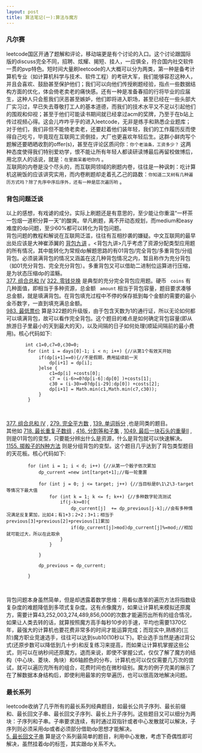 ```yaml
---
layout: post
title: 算法笔记(一):算法与魔方
---
```


### 凡尔赛
leetcode国区开通了题解和评论，移动端更是有个讨论的入口。这个讨论跟国际版的discuss完全不同，招聘、炫耀、揭短、挂人，一应俱全，符合国内社交软件一贯的pvp特色。短时间大量刷leetcode的人大概可以分为两类，第一种是备考计算机专业（如计算机科学与技术、软件工程）的考研大军，我们能够容忍这种人，并且会喜欢、鼓励甚至保护他们；我们可以向他们传授刷题经验，指点一些数据结构方面的优化，体会倚老卖老的痛快感。还有一种是准备春招的行将毕业的应届生，这种人只会惹我们厌恶甚至嫉妒，他们即将进入职场，甚至已经在一些头部大厂实习过，早已失去尊敬打工人的基本道德，而我们的技术水平又不足以引起他们的围观和仰视；甚至于他们可能读书期间就已经拿过acm的奖牌，乃至于在b站上传过视频心得。这会儿咋咋乎乎的进入leetcode，无非是练手和熟悉企业题库；对于他们，我们非但不能倚老卖老，还要赶着他们装年轻，我们的工作履历反而使得自己吃亏，毕竟现在互联网工资倒挂，大厂也更喜欢年轻后生。这群小鲜肉写个题解还要晒晒收割的offer(s)，甚至在评论区质问你：```你个老油条，工资多少？``` 这两种态度使得我们特别爱劝学，恨不能让所有年轻人都读研读博最后再留校做博后，用北京人的话说，就是：```在里面呆着吧你内``` 。
<br/>
互联网的内卷是没个尽头的，而互联网领域的刷题内卷，往往是一种讽刺：吃计算机这碗饭的应该讲究实用，而内卷刷题却走着孔乙己的路数：```你知道二叉树有几种遍历方式吗？除了先序中序后序外，还有一种是层次遍历哟``` 。


### 背包问题泛谈
以上的感想，有戏谑的成分。实际上刷题还是有意思的，至少能让你重温“一杯茶一包烟一道积分算一天”的酸爽。举凡刷题，离不开动态规划，而medium和easy难度的dp问题，至少60%都可以转化为背包问题。<br/>
背包问题的教程和解说在互联网泛滥，往往有互相抄袭的嫌疑。中文互联网的最早出处应该是大神崔添翼的 [背包九讲](https://github.com/tianyicui/pack) 。<背包九讲>几乎考虑了资源分配类型应用题的所有情况，其中能转化为常规dp解题思路的有01背包/完全背包/多重背包/分组背包。必须装满背包的情况又涵盖在这几种背包情况之内，暂且称作为充分背包（如01充分背包、完全充分背包）。多重背包又可以借助二进制位运算进行压缩，是为状态压缩dp的滥觞。<br/>
 [377. 组合总和 Ⅳ](https://leetcode-cn.com/problems/combination-sum-iv/) [322. 零钱兑换](https://leetcode-cn.com/problems/coin-change/) 是典型的充分完全背包应用题。硬币 ``` coins``` 有几种面值，即相当于多种资源，总金额 ``` amount``` 相当于背包容量，题目要求凑够总金额，就是填满背包。在背包填充过程中不停的保存抵到每个金额的需要的最小金币数字，一直到填充满总金额。<br/>
 [983. 最低票价](https://leetcode-cn.com/problems/minimum-cost-for-tickets/) 算是322题的升级版，由于包含天数为1的通行证，所以无论如何都可以填满背包，故可以看作完全背包。这个题目的难点是如何确定背包容量(即从旅游日子里最小的天到最大的天)，以及间隔的日子如何处理(顺延间隔前的最小费用)。核心代码如下:
```
       int c1=0,c7=0,c30=0;
        for (int i = days[0]-1; i < n; i++) {//从第1个有效天开始
            if(dp[i+1]==0){//不是假期，费用延续前一天
                dp[i+1] = dp[i];
            }else {
                c1=dp[i] +costs[0];
                c7 = (i-6>=0?dp[i-6]:dp[0] )+costs[1];
                c30 = (i-30>=0?dp[i-29]:dp[0]) +costs[2];
                dp[i+1] = Math.min(c1,Math.min(c7,c30));
            }
        }
```
<br/>

[377. 组合总和 Ⅳ](https://leetcode-cn.com/problems/combination-sum-iv/) , [279. 完全平方数](https://leetcode-cn.com/problems/perfect-squares/) , [139. 单词拆分](https://leetcode-cn.com/problems/word-break/) ,也是同类的题目。
<br/>
其他如 [718. 最长重复子数组](https://leetcode-cn.com/problems/maximum-length-of-repeated-subarray/) , [416. 分割等和子集](https://leetcode-cn.com/problems/partition-equal-subset-sum/) , [1049. 最后一块石头的重量II](https://leetcode-cn.com/problems/last-stone-weight-ii/) ,则是01背包的变型，只要能分辨出什么是资源，什么是背包就可以快速解决。
<br/>
[1155. 掷骰子的N种方法](https://leetcode-cn.com/problems/number-of-dice-rolls-with-target-sum/) 则是分组背包的变型。这个题目几乎达到了背包类型题目的天花板。核心代码如下:
```
        for (int i = 1; i < d; i++) {//从第一个骰子依次累加
            dp_current =new int[target+1];//每一轮重置

            for (int j = 0; j <= target; j++) {//当目标是0\1\2\3-target等情况下最大值
                for (int k = 1; k <= f; k++) {//多种数字轮流测试
                    if(j-k>=0){
                        dp_current[j]  += dp_previous[j-k];//会有多种情况满足反复累加，比如4；有1+3；2+2；3+1；相当于previous[3]+previous[2]+previous[1]累加
                        if(dp_current[j]>mod)dp_current[j]%=mod;//相加就可能过大，所以在此取余
                    }
                }

            }

            dp_previous = dp_current;

        }
```
<br/>


背包问题本身虽然简单，但是却透露着数学思维：用看似愚笨的遍历方法将指数级复杂度的难题降低到多项式复杂度。这有点像魔方，如果让计算机来模拟还原魔方，需要计算43,252,003,274,489,856,000的次数才能遍历出所有的组合情况，如果让人类去转的话，就算按照魔方高手每秒10步的手速，平均也需要1370亿年，最强大的计算机也要花费非常多的时间才能运算完成；而现实中,熟练的(三阶)魔方职业竞速选手，往往可以达到sub10(10秒以下)。职业选手当然是通过背公式(还原步数可以降低到几十步)和反复练习来提高，而如果让计算机掌握这些公式，则可以在纳秒间还原魔方。退而来说，即使不掌握公式，仅仅了解了魔方的结构（中心块、菱块、角块）和6轴颜色的分布，计算机也可以仅仅需要几万次的尝试，就可以遍历完所有的组合，花费时间也在微秒级别。魔方的例子完美的展示了在了解数据本身结构后，即使利用最笨的穷举遍历，也可以很高效地解决问题。


### 最长系列
leetcode收纳了几乎所有的最长系列经典题目，如最长公共子序列、最长前缀和、最长回文子串、最长回文子序列、最长上升子序列。这些题目又可以细分为两块：子序列和子串。子串要求连续，有时通过双指针或者中心发散就可以解决，子序列则必须采用dp或者必须部分借助dp思想才能解决。<br>
[5. 最长回文子串](https://leetcode-cn.com/problems/longest-palindromic-substring/) 算是这个系列最简单的题目，利用中心发散，考虑下奇偶性即可解决，虽然挂着dp的标签，其实跟dp关系不大。

